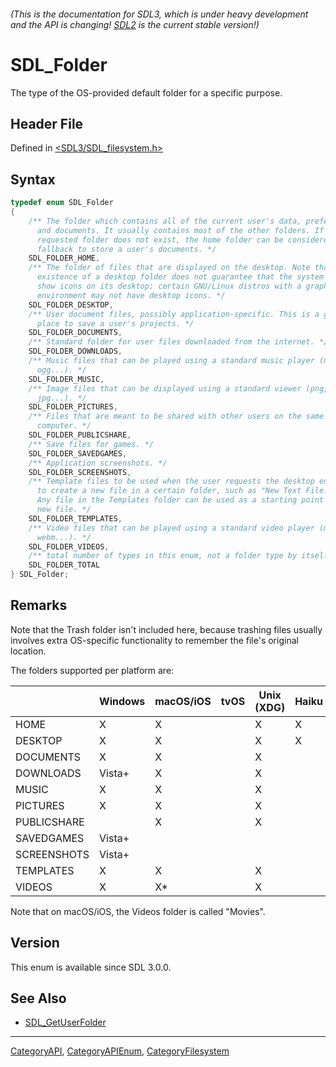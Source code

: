 ###### (This is the documentation for SDL3, which is under heavy development and the API is changing! [SDL2](https://wiki.libsdl.org/SDL2/) is the current stable version!)
# SDL_Folder

The type of the OS-provided default folder for a specific purpose.

## Header File

Defined in [<SDL3/SDL_filesystem.h>](https://github.com/libsdl-org/SDL/blob/main/include/SDL3/SDL_filesystem.h)

## Syntax

```c
typedef enum SDL_Folder
{
    /** The folder which contains all of the current user's data, preferences,
      and documents. It usually contains most of the other folders. If a
      requested folder does not exist, the home folder can be considered a safe
      fallback to store a user's documents. */
    SDL_FOLDER_HOME,
    /** The folder of files that are displayed on the desktop. Note that the
      existence of a desktop folder does not guarantee that the system does
      show icons on its desktop; certain GNU/Linux distros with a graphical
      environment may not have desktop icons. */
    SDL_FOLDER_DESKTOP,
    /** User document files, possibly application-specific. This is a good
      place to save a user's projects. */
    SDL_FOLDER_DOCUMENTS,
    /** Standard folder for user files downloaded from the internet. */
    SDL_FOLDER_DOWNLOADS,
    /** Music files that can be played using a standard music player (mp3,
      ogg...). */
    SDL_FOLDER_MUSIC,
    /** Image files that can be displayed using a standard viewer (png,
      jpg...). */
    SDL_FOLDER_PICTURES,
    /** Files that are meant to be shared with other users on the same
      computer. */
    SDL_FOLDER_PUBLICSHARE,
    /** Save files for games. */
    SDL_FOLDER_SAVEDGAMES,
    /** Application screenshots. */
    SDL_FOLDER_SCREENSHOTS,
    /** Template files to be used when the user requests the desktop environment
      to create a new file in a certain folder, such as "New Text File.txt".
      Any file in the Templates folder can be used as a starting point for a
      new file. */
    SDL_FOLDER_TEMPLATES,
    /** Video files that can be played using a standard video player (mp4,
      webm...). */
    SDL_FOLDER_VIDEOS,
    /** total number of types in this enum, not a folder type by itself. */
    SDL_FOLDER_TOTAL
} SDL_Folder;
```

## Remarks

Note that the Trash folder isn't included here, because trashing files
usually involves extra OS-specific functionality to remember the file's
original location.

The folders supported per platform are:

|             | Windows | macOS/iOS | tvOS | Unix (XDG) | Haiku | Emscripten |
| ----------- | ------- | --------- | ---- | ---------- | ----- | ---------- |
| HOME        | X       | X         |      | X          | X     | X          |
| DESKTOP     | X       | X         |      | X          | X     |            |
| DOCUMENTS   | X       | X         |      | X          |       |            |
| DOWNLOADS   | Vista+  | X         |      | X          |       |            |
| MUSIC       | X       | X         |      | X          |       |            |
| PICTURES    | X       | X         |      | X          |       |            |
| PUBLICSHARE |         | X         |      | X          |       |            |
| SAVEDGAMES  | Vista+  |           |      |            |       |            |
| SCREENSHOTS | Vista+  |           |      |            |       |            |
| TEMPLATES   | X       | X         |      | X          |       |            |
| VIDEOS      | X       | X*        |      | X          |       |            |

Note that on macOS/iOS, the Videos folder is called "Movies".

## Version

This enum is available since SDL 3.0.0.

## See Also

- [SDL_GetUserFolder](SDL_GetUserFolder)

----
[CategoryAPI](CategoryAPI), [CategoryAPIEnum](CategoryAPIEnum), [CategoryFilesystem](CategoryFilesystem)

